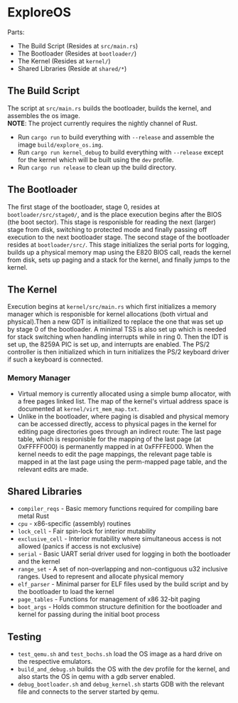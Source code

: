 # ExploreOS
Parts:
* The Build Script (Resides at `src/main.rs`)
* The Bootloader (Resides at `bootloader/`)
* The Kernel (Resides at `kernel/`)
* Shared Libraries (Reside at `shared/*`)

## The Build Script
The script at `src/main.rs` builds the bootloader, builds the kernel, and assembles the os image.  
**NOTE**: The project currently requires the nightly channel of Rust.
- Run `cargo run` to build everything with `--release` and assemble the image `build/explore_os.img`.
- Run `cargo run kernel_debug` to build everything with `--release` except for the kernel which will be built using the `dev` profile.
- Run `cargo run release` to clean up the build directory.

## The Bootloader
The first stage of the bootloader, stage 0, resides at `bootloader/src/stage0/`, and is the place execution begins after the BIOS (the boot sector). This stage is responisble for reading the next (larger) stage from disk, switching to protected mode and finally passing off execution to the next bootloader stage.
The second stage of the bootloader resides at `bootloader/src/`. This stage initializes the serial ports for logging, builds up a physical memory map using the E820 BIOS call, reads the kernel from disk, sets up paging and a stack for the kernel, and finally jumps to the kernel.

## The Kernel
Execution begins at `kernel/src/main.rs` which first initializes a memory manager which is responisble for kernel allocations (both virtual and physical).Then a new GDT is initiailized to replace the one that was set up by stage 0 of the bootloader. A minimal TSS is also set up which is needed for stack switching when handling interrupts while in ring 0. Then the IDT is set up, the 8259A PIC is set up, and interrupts are enabled. The PS/2 controller is then initialized which in turn initializes the PS/2 keyboard driver if such a keyboard is connected.

### Memory Manager
- Virtual memory is currently allocated using a simple bump allocator, with a free pages linked list. The map of the kernel's virtual address space is documented at `kernel/virt_mem_map.txt`.
- Unlike in the bootloader, where paging is disabled and physical memory can be accessed directly, access to physical pages in the kernel for editing page directories goes through an indirect route: The last page table, which is responisble for the mapping of the last page (at 0xFFFFF000) is permanently mapped in at 0xFFFFE000. When the kernel needs to edit the page mappings, the relevant page table is mapped in at the last page using the perm-mapped page table, and the relevant edits are made.

## Shared Libraries
- `compiler_reqs` - Basic memory functions required for compiling bare metal Rust
- `cpu` - x86-specific (assembly) routines
- `lock_cell` - Fair spin-lock for interior mutability
- `exclusive_cell` - Interior mutability where simultaneous access is not allowed  (panics if access is not exclusive)
- `serial` - Basic UART serial driver used for logging in both the bootloader and the kernel
- `range_set` - A set of non-overlapping and non-contiguous u32 inclusive ranges. Used to represent and allocate physical memory
- `elf_parser` - Minimal parser for ELF files used by the build script and by the bootloader to load the kernel
- `page_tables` - Functions for management of x86 32-bit paging
- `boot_args` - Holds common structure definition for the bootloader and kernel for passing during the initial boot process

## Testing
- `test_qemu.sh` and `test_bochs.sh` load the OS image as a hard drive on the respective emulators.
- `build_and_debug.sh` builds the OS with the dev profile for the kernel, and also starts the OS in qemu with a gdb server enabled.
- `debug_bootloader.sh` and `debug_kernel.sh` starts GDB with the relevant file and connects to the server started by qemu.